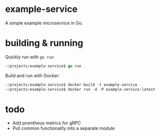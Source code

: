# example-service
A simple example microservice in Go.

# building & running
Quickly run with `go run`:
```go
~/projects/example-service$ go run .
```
Build and run with Docker:
```go
~/projects/example-service$ docker build -t example-service .
~/projects/example-service$ docker run -d -P example-service:latest
```

# todo
- Add promtheus metrics for gRPC
- Pull common functionality into a separate module